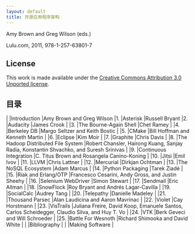 ```yaml
---
layout: default
title: 开源应用程序架构
---
```



Amy Brown and Greg Wilson (eds.)

Lulu.com, 2011, 978-1-257-63801-7



License
-------

This work is made available under the [Creative Commons Attribution 3.0 Unported license](http://creativecommons.org/licenses/by/3.0/legalcode).



目录
----

|	|Introduction 	|Amy Brown and Greg Wilson
|1. 	|Asterisk 	|Russell Bryant
|2. 	|Audacity 	|James Crook 	|
|3. 	|The Bourne-Again Shell 	|Chet Ramey 	|
|4. 	|Berkeley DB 	|Margo Seltzer and Keith Bostic 	|
|5. 	|CMake 	|Bill Hoffman and Kenneth Martin 	|
|6. 	|Eclipse 	|Kim Moir 	|
|7. 	|Graphite 	|Chris Davis 	|
|8. 	|The Hadoop Distributed File System 	|Robert Chansler, Hairong Kuang, Sanjay Radia, Konstantin Shvachko, and Suresh Srinivas 	|
|9. 	|Continuous Integration 	|C. Titus Brown and Rosangela Canino-Koning 	|
|10. 	|Jitsi 	|Emil Ivov 	|
|11. 	|LLVM 	|Chris Lattner 	|
|12. 	|Mercurial 	|Dirkjan Ochtman 	|
|13. 	|The NoSQL Ecosystem 	|Adam Marcus 	|
|14. 	|Python Packaging 	|Tarek Ziadé 	|
|15. 	|Riak and Erlang/OTP 	|Francesco Cesarini, Andy Gross, and Justin Sheehy 	|
|16. 	|Selenium WebDriver 	|Simon Stewart 	|
|17. 	|Sendmail 	|Eric Allman 	|
|18. 	|SnowFlock 	|Roy Bryant and Andrés Lagar-Cavilla 	|
|19. 	|SocialCalc 	|Audrey Tang 	|
|20. 	|Telepathy 	|Danielle Madeley 	|
|21. 	|Thousand Parsec 	|Alan Laudicina and Aaron Mavrinac 	|
|22. 	|Violet 	|Cay Horstmann 	|
|23. 	|VisTrails 	|Juliana Freire, David Koop, Emanuele Santos, Carlos Scheidegger, Claudio Silva, and Huy T. Vo 	|
|24. 	|VTK 	|Berk Geveci and Will Schroeder 	|
|25. 	|Battle For Wesnoth 	|Richard Shimooka and David White 	|
|	|Bibliography 	|
|	|Making Software 	|




